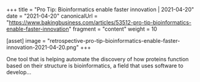 +++
title = "Pro Tip: Bioinformatics enable faster innovation | 2021-04-20"
date = "2021-04-20"
canonicalUrl = "https://www.bakingbusiness.com/articles/53512-pro-tip-bioinformatics-enable-faster-innovation"
fragment = "content"
weight = 10

[asset]
    image = "retrospective-pro-tip-bioinformatics-enable-faster-innovation-2021-04-20.png"
+++

One tool that is helping automate the discovery of how proteins function 
based on their structure is bioinformatics, a field that uses software to 
develop...
